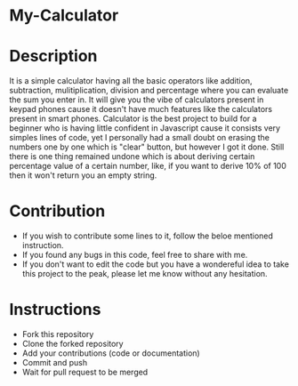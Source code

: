 # My-Calculator

# Description
It is a simple calculator having all the basic operators like addition, subtraction, mulitiplication, division and percentage where you can evaluate the sum you enter in. It will give you the vibe of calculators present in keypad phones cause it doesn't have much features like the calculators present in smart phones. Calculator is the best project to build for a beginner who is having little confident in Javascript cause it consists very simples lines of code, yet I personally had a small doubt on erasing the numbers one by one which is "clear" button, but however I got it done. Still there is one thing remained undone which is about deriving certain percentage value of a certain number, like, if you want to derive 10% of 100 then it won't return you an empty string.

# Contribution
- If you wish to contribute some lines to it, follow the beloe mentioned instruction.
- If you found any bugs in this code, feel free to share with me.
- If you don't want to edit the code but you have a wondereful idea to take this project to the peak, please let me know without any hesitation.

# Instructions

- Fork this repository
- Clone the forked repository
- Add your contributions (code or documentation)
- Commit and push
- Wait for pull request to be merged

